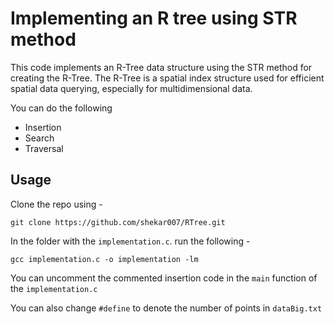 
# Implementing an R tree using STR method

This code implements an R-Tree data structure using the STR method for creating the R-Tree. The R-Tree is a spatial index structure used for efficient spatial data querying, especially for multidimensional data.

You can do the following
- Insertion
- Search
- Traversal




## Usage

Clone the repo using - 

```
git clone https://github.com/shekar007/RTree.git
```
In the folder with the ```implementation.c```.
run the following - 

```
gcc implementation.c -o implementation -lm
```

You can uncomment the commented insertion code in the ```main``` function of the ```implementation.c```

You can also change ```#define``` to denote the number of points in ```dataBig.txt```